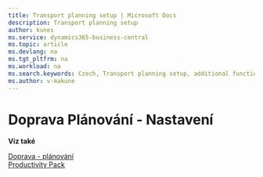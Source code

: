 ```yaml
---
title: Transport planning setup | Microsoft Docs
description: Transport planning setup
author: kunes
ms.service: dynamics365-business-central
ms.topic: article
ms.devlang: na
ms.tgt_pltfrm: na
ms.workload: na
ms.search.keywords: Czech, Transport planning setup, additional functions
ms.author: v-makune
---
```

# Doprava Plánování - Nastavení

**Viz také**

[Doprava - plánování](transport-planning.md)  
[Productivity Pack](productivity-pack.md)
